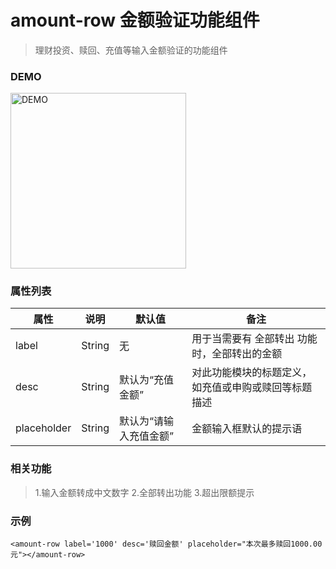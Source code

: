 # amount-row 金额验证功能组件
> 理财投资、赎回、充值等输入金额验证的功能组件

### DEMO
<div><img alt="DEMO" src="https://ohc0dpsgs.qnssl.com/lego/images/button.jpeg" width="280.859"/></div>

### 属性列表

属性 | 说明 | 默认值 | 备注 
--- | --- | --- | ---
label | String | 无 | 用于当需要有 全部转出 功能时，全部转出的金额
desc  | String | 默认为“充值金额” | 对此功能模块的标题定义，如充值或申购或赎回等标题描述
placeholder | String | 默认为“请输入充值金额” | 金额输入框默认的提示语


### 相关功能
>  1.输入金额转成中文数字
>  2.全部转出功能
>  3.超出限额提示

### 示例
```
<amount-row label='1000' desc='赎回金额' placeholder="本次最多赎回1000.00元"></amount-row>
```

### &nbsp;